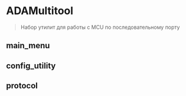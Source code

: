 # ADAMultitool

> Набор утилит для работы с MCU по последовательному порту

## main_menu

## config_utility

## protocol
